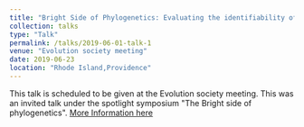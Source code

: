 ```yaml
---
title: "Bright Side of Phylogenetics: Evaluating the identifiability of diversification model"
collection: talks
type: "Talk"
permalink: /talks/2019-06-01-talk-1
venue: "Evolution society meeting"
date: 2019-06-23
location: "Rhode Island,Providence"
---
```


This talk is scheduled to be given at the Evolution society meeting. This was an invited talk under the spotlight symposium "The Bright side of phylogenetics".
[More Information here](https://www.evolutionmeetings.org/program.html) 
